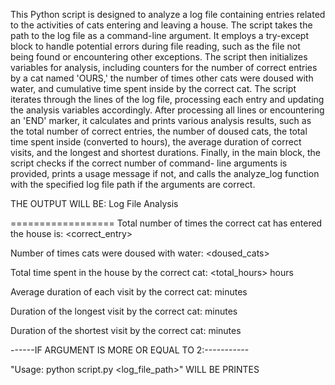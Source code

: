
This Python script is designed to analyze a log file containing entries related to the activities of cats entering and leaving a house. The script takes the path to the log file as a command-line argument. It employs a try-except block to handle potential errors during file reading, such as the file not being found or encountering other exceptions. The script then initializes variables for analysis, including counters for the number of correct entries by a cat named 'OURS,' the number of times other cats were doused with water, and cumulative time spent inside by the correct cat. The script iterates through the lines of the log file, processing each entry and updating the analysis variables accordingly. After processing all lines or encountering an 'END' marker, it calculates and prints various analysis results, such as the total number of correct entries, the number of doused cats, the total time spent inside (converted to hours), the average duration of correct visits, and the longest and shortest durations. Finally, in the main block, the script checks if the correct number of command-
line arguments is provided, prints a usage message if not, and calls the analyze_log function with the specified log file path if the arguments are correct.

THE OUTPUT WILL BE:
Log File Analysis

==================
Total number of times the correct cat has entered the house is: <correct_entry>

Number of times cats were doused with water: <doused_cats>

Total time spent in the house by the correct cat: <total_hours> hours

Average duration of each visit by the correct cat: <average> minutes

Duration of the longest visit by the correct cat: <maximum> minutes

Duration of the shortest visit by the correct cat: <minimum> minutes


------IF ARGUMENT IS MORE OR EQUAL TO 2:-----------

"Usage: python script.py <log_file_path>" WILL BE PRINTES
